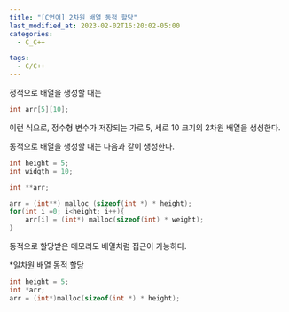 ```yaml
---
title: "[C언어] 2차원 배열 동적 할당"
last_modified_at: 2023-02-02T16:20:02-05:00
categories:
  - C_C++

tags:
  - C/C++
---
```



정적으로 배열을 생성할 때는

```c
int arr[5][10];
```

이런 식으로, 정수형 변수가 저장되는 가로 5, 세로 10 크기의 2차원 배열을 생성한다.

동적으로 배열을 생성할 때는 다음과 같이 생성한다.

```c
int height = 5;
int widgth = 10;

int **arr;

arr = (int**) malloc (sizeof(int *) * height);
for(int i =0; i<height; i++){
	arr[i] = (int*) malloc(sizeof(int) * weight);
}
```

동적으로 할당받은 메모리도 배열처럼 접근이 가능하다.

*일차원 배열 동적 할당

```c
int height = 5;
int *arr;
arr = (int*)malloc(sizeof(int *) * height);
```
